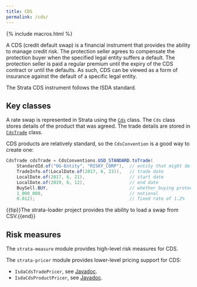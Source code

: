 ```yaml
---
title: CDS
permalink: /cds/
---
```


{% include macros.html %}

A CDS (credit default swap) is a financial instrument that provides the ability to manage credit risk.
The protection seller agrees to compensate the protection buyer when the specified legal entity suffers a default.
The protection seller is paid a regular premium until the expiry of the CDS contract or until the defaults.
As such, CDS can be viewed as a form of insurance against the default of a specific legal entity.

The Strata CDS instrument follows the ISDA standard.


## Key classes

A rate swap is represented in Strata using the [`Cds`]({{site.baseurl}}/apidocs/com/opengamma/strata/product/credit/Cds.html) class.
The `Cds` class stores details of the product that was agreed.
The trade details are stored in [`CdsTrade`]({{site.baseurl}}/apidocs/com/opengamma/strata/product/credit/CdsTrade.html) class.

CDS products are relatively standard, so the `CdsConvention` is a good way to create one:

```java
CdsTrade cdsTrade = CdsConventions.USD_STANDARD.toTrade(
    StandardId.of("OG-Entity", "RISKY_CORP"),  // entity that might default
    TradeInfo.of(LocalDate.of(2017, 6, 23)),   // trade date
    LocalDate.of(2017, 6, 21),                 // start date
    LocalDate.of(2019, 6, 12),                 // end date
    BuySell.BUY,                               // whether buying protection, or selling it
    1_000_000,                                 // notional
    0.012);                                    // fixed rate of 1.2%
```

{{tip}}The strata-loader project provides the ability to load a swap from CSV.{{end}}


## Risk measures

The `strata-measure` module provides high-level risk measures for CDS.

The `strata-pricer` module provides lower-level pricing support for CDS:

* `IsdaCdsTradePricer`, see [Javadoc]({{site.baseurl}}/apidocs/com/opengamma/strata/pricer/credit/IsdaCdsTradePricer.html).
* `IsdaCdsProductPricer`, see [Javadoc]({{site.baseurl}}/apidocs/com/opengamma/strata/pricer/credit/IsdaCdsProductPricer.html).
